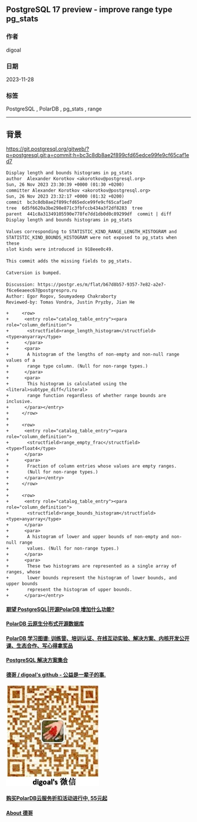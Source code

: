 ## PostgreSQL 17 preview - improve range type pg_stats    
                      
### 作者                      
digoal                      
                      
### 日期                      
2023-11-28      
                      
### 标签                      
PostgreSQL , PolarDB , pg_stats , range     
                      
----                      
                      
## 背景    
https://git.postgresql.org/gitweb/?p=postgresql.git;a=commit;h=bc3c8db8ae2f899cfd65edce99fe9cf65caf1ed7

```
Display length and bounds histograms in pg_stats
author  Alexander Korotkov <akorotkov@postgresql.org> 
Sun, 26 Nov 2023 23:30:39 +0000 (01:30 +0200)
committer Alexander Korotkov <akorotkov@postgresql.org> 
Sun, 26 Nov 2023 23:32:17 +0000 (01:32 +0200)
commit  bc3c8db8ae2f899cfd65edce99fe9cf65caf1ed7
tree  6d5f6620a3be298e871c3fbfccb434a3f2df8283  tree
parent  441c8a31349105590e778fe7dd1db0d0c89299df  commit | diff
Display length and bounds histograms in pg_stats

Values corresponding to STATISTIC_KIND_RANGE_LENGTH_HISTOGRAM and
STATISTIC_KIND_BOUNDS_HISTOGRAM were not exposed to pg_stats when these
slot kinds were introduced in 918eee0c49.

This commit adds the missing fields to pg_stats.

Catversion is bumped.

Discussion: https://postgr.es/m/flat/b67d8b57-9357-7e82-a2e7-f6ce6eaeec67@postgrespro.ru
Author: Egor Rogov, Soumyadeep Chakraborty
Reviewed-by: Tomas Vondra, Justin Pryzby, Jian He
```


```
+     <row>
+      <entry role="catalog_table_entry"><para role="column_definition">
+       <structfield>range_length_histogram</structfield> <type>anyarray</type>
+      </para>
+      <para>
+       A histogram of the lengths of non-empty and non-null range values of a
+       range type column. (Null for non-range types.)
+      </para>
+      <para>
+       This histogram is calculated using the <literal>subtype_diff</literal>
+       range function regardless of whether range bounds are inclusive.
+      </para></entry>
+     </row>
+
+     <row>
+      <entry role="catalog_table_entry"><para role="column_definition">
+       <structfield>range_empty_frac</structfield> <type>float4</type>
+      </para>
+      <para>
+       Fraction of column entries whose values are empty ranges.
+       (Null for non-range types.)
+      </para></entry>
+     </row>
+
+     <row>
+      <entry role="catalog_table_entry"><para role="column_definition">
+       <structfield>range_bounds_histogram</structfield> <type>anyarray</type>
+      </para>
+      <para>
+       A histogram of lower and upper bounds of non-empty and non-null range
+       values. (Null for non-range types.)
+      </para>
+      <para>
+       These two histograms are represented as a single array of ranges, whose
+       lower bounds represent the histogram of lower bounds, and upper bounds
+       represent the histogram of upper bounds.
+      </para></entry>
```
  
  
  
#### [期望 PostgreSQL|开源PolarDB 增加什么功能?](https://github.com/digoal/blog/issues/76 "269ac3d1c492e938c0191101c7238216")
  
  
#### [PolarDB 云原生分布式开源数据库](https://github.com/ApsaraDB "57258f76c37864c6e6d23383d05714ea")
  
  
#### [PolarDB 学习图谱: 训练营、培训认证、在线互动实验、解决方案、内核开发公开课、生态合作、写心得拿奖品](https://www.aliyun.com/database/openpolardb/activity "8642f60e04ed0c814bf9cb9677976bd4")
  
  
#### [PostgreSQL 解决方案集合](../201706/20170601_02.md "40cff096e9ed7122c512b35d8561d9c8")
  
  
#### [德哥 / digoal's github - 公益是一辈子的事.](https://github.com/digoal/blog/blob/master/README.md "22709685feb7cab07d30f30387f0a9ae")
  
  
![digoal's wechat](../pic/digoal_weixin.jpg "f7ad92eeba24523fd47a6e1a0e691b59")
  
  
#### [购买PolarDB云服务折扣活动进行中, 55元起](https://www.aliyun.com/activity/new/polardb-yunparter?userCode=bsb3t4al "e0495c413bedacabb75ff1e880be465a")
  
  
#### [About 德哥](https://github.com/digoal/blog/blob/master/me/readme.md "a37735981e7704886ffd590565582dd0")
  
